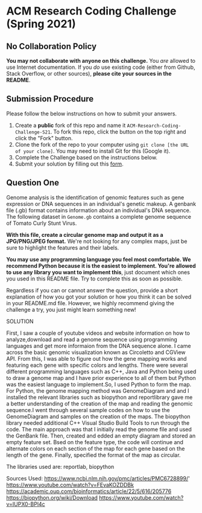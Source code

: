 # ACM Research Coding Challenge (Spring 2021)

## No Collaboration Policy

**You may not collaborate with anyone on this challenge.** You _are_ allowed to use Internet documentation. If you _do_ use existing code (either from Github, Stack Overflow, or other sources), **please cite your sources in the README**.

## Submission Procedure

Please follow the below instructions on how to submit your answers.

1. Create a **public** fork of this repo and name it `ACM-Research-Coding-Challenge-S21`. To fork this repo, click the button on the top right and click the "Fork" button.
2. Clone the fork of the repo to your computer using `git clone [the URL of your clone]`. You may need to install Git for this (Google it).
3. Complete the Challenge based on the instructions below.
4. Submit your solution by filling out this [form](https://acmutd.typeform.com/to/uqAJNXUe).

## Question One

Genome analysis is the identification of genomic features such as gene expression or DNA sequences in an individual's genetic makeup. A genbank file (.gb) format contains information about an individual's DNA sequence. The following dataset in `Genome.gb` contains a complete genome sequence of Tomato Curly Stunt Virus. 

**With this file, create a circular genome map and output it as a JPG/PNG/JPEG format.** We're not looking for any complex maps, just be sure to highlight the features and their labels.

**You may use any programming language you feel most comfortable. We recommend Python because it is the easiest to implement. You're allowed to use any library you want to implement this**, just document which ones you used in this README file. Try to complete this as soon as possible.

Regardless if you can or cannot answer the question, provide a short explanation of how you got your solution or how you think it can be solved in your README.md file. However, we highly recommend giving the challenge a try, you just might learn something new!

SOLUTION 

First, I saw a couple of youtube videos and website information on how to analyze,download and read a genome sequence using programming languages and get more informaion from the DNA sequence alone. I came across the basic genomic visualization known as Circoletto and CGView API. From this, I was able to figure out how the gene mapping works and featuring each gene with specific colors and lengths. There were several different programming languages such as C++, Java and Python being used to draw a genome map and I have prior experience to all of them but Python was the easiest language to implement.So, I used Python to form the map. For Python, the genome mapping method was GenomeDiagram and and I installed the relevant libraries such as biopython and reportlibrary gave me a better understanding of the creation of the map and reading the genomic sequence.I went through several sample codes on how to use the GenomeDiagram and samples on the creation of the maps. The biopython library needed additional C++ Visual Studio Build Tools to run through the code. The main approach was that I initially read the genome file and used the GenBank file. Then, created and edded an empty diagram and stored an empty feature set. Bsed on the feature type, the code will continue and alternate colors on each section of the map for each gene based on the length of the gene. Finally, specified the format of the map as circular. 

The libraries used are: 
reportlab, biopython

Sources Used: 
https://www.ncbi.nlm.nih.gov/pmc/articles/PMC6728899/'
https://www.youtube.com/watch?v=FEvaKOZDDBk
https://academic.oup.com/bioinformatics/article/22/5/616/205776
https://biopython.org/wiki/Download
https://www.youtube.com/watch?v=IUPX0-BPl4c
